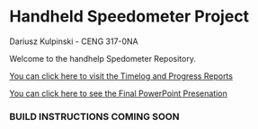 # Handheld Speedometer Project
Dariusz Kulpinski - CENG 317-0NA

Welcome to the handhelp Spedometer Repository.
 
[You can click here to visit the Timelog and Progress Reports](https://github.com/BlueDaroosh/handheldSpedometer/blob/master/Documentation/index.md)
 
[You can click here to see the Final PowerPoint Presenation](https://github.com/BlueDaroosh/handheldSpedometer/blob/master/Documentation/Hardware%20Presentation%20-%20Dariusz.pptx)

### BUILD INSTRUCTIONS COMING SOON
